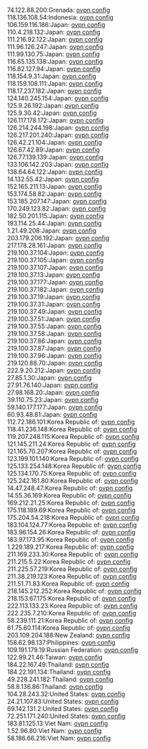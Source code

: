 74.122.88.200:Grenada: [ovpn config](vpn/74_122_88_200.ovpn)  
118.136.108.54:Indonesia: [ovpn config](vpn/118_136_108_54.ovpn)  
106.159.116.186:Japan: [ovpn config](vpn/106_159_116_186.ovpn)  
110.4.218.132:Japan: [ovpn config](vpn/110_4_218_132.ovpn)  
111.216.92.122:Japan: [ovpn config](vpn/111_216_92_122.ovpn)  
111.96.126.247:Japan: [ovpn config](vpn/111_96_126_247.ovpn)  
111.99.130.75:Japan: [ovpn config](vpn/111_99_130_75.ovpn)  
116.65.135.138:Japan: [ovpn config](vpn/116_65_135_138.ovpn)  
116.82.127.94:Japan: [ovpn config](vpn/116_82_127_94.ovpn)  
118.154.9.31:Japan: [ovpn config](vpn/118_154_9_31.ovpn)  
118.159.108.111:Japan: [ovpn config](vpn/118_159_108_111.ovpn)  
118.17.237.182:Japan: [ovpn config](vpn/118_17_237_182.ovpn)  
124.140.245.154:Japan: [ovpn config](vpn/124_140_245_154.ovpn)  
125.9.26.192:Japan: [ovpn config](vpn/125_9_26_192.ovpn)  
125.9.30.42:Japan: [ovpn config](vpn/125_9_30_42.ovpn)  
126.117.178.172:Japan: [ovpn config](vpn/126_117_178_172.ovpn)  
126.214.244.198:Japan: [ovpn config](vpn/126_214_244_198.ovpn)  
126.217.201.240:Japan: [ovpn config](vpn/126_217_201_240.ovpn)  
126.42.21.104:Japan: [ovpn config](vpn/126_42_21_104.ovpn)  
126.67.42.89:Japan: [ovpn config](vpn/126_67_42_89.ovpn)  
126.77.139.139:Japan: [ovpn config](vpn/126_77_139_139.ovpn)  
133.106.142.203:Japan: [ovpn config](vpn/133_106_142_203.ovpn)  
138.64.64.122:Japan: [ovpn config](vpn/138_64_64_122.ovpn)  
14.132.55.42:Japan: [ovpn config](vpn/14_132_55_42.ovpn)  
152.165.211.13:Japan: [ovpn config](vpn/152_165_211_13.ovpn)  
153.174.58.82:Japan: [ovpn config](vpn/153_174_58_82.ovpn)  
153.185.207.147:Japan: [ovpn config](vpn/153_185_207_147.ovpn)  
170.249.123.82:Japan: [ovpn config](vpn/170_249_123_82.ovpn)  
182.50.201.115:Japan: [ovpn config](vpn/182_50_201_115.ovpn)  
193.114.25.44:Japan: [ovpn config](vpn/193_114_25_44.ovpn)  
1.21.49.208:Japan: [ovpn config](vpn/1_21_49_208.ovpn)  
203.179.206.192:Japan: [ovpn config](vpn/203_179_206_192.ovpn)  
217.178.28.161:Japan: [ovpn config](vpn/217_178_28_161.ovpn)  
219.100.37.104:Japan: [ovpn config](vpn/219_100_37_104.ovpn)  
219.100.37.105:Japan: [ovpn config](vpn/219_100_37_105.ovpn)  
219.100.37.107:Japan: [ovpn config](vpn/219_100_37_107.ovpn)  
219.100.37.13:Japan: [ovpn config](vpn/219_100_37_13.ovpn)  
219.100.37.177:Japan: [ovpn config](vpn/219_100_37_177.ovpn)  
219.100.37.182:Japan: [ovpn config](vpn/219_100_37_182.ovpn)  
219.100.37.19:Japan: [ovpn config](vpn/219_100_37_19.ovpn)  
219.100.37.31:Japan: [ovpn config](vpn/219_100_37_31.ovpn)  
219.100.37.49:Japan: [ovpn config](vpn/219_100_37_49.ovpn)  
219.100.37.51:Japan: [ovpn config](vpn/219_100_37_51.ovpn)  
219.100.37.55:Japan: [ovpn config](vpn/219_100_37_55.ovpn)  
219.100.37.58:Japan: [ovpn config](vpn/219_100_37_58.ovpn)  
219.100.37.86:Japan: [ovpn config](vpn/219_100_37_86.ovpn)  
219.100.37.87:Japan: [ovpn config](vpn/219_100_37_87.ovpn)  
219.100.37.96:Japan: [ovpn config](vpn/219_100_37_96.ovpn)  
219.120.88.70:Japan: [ovpn config](vpn/219_120_88_70.ovpn)  
222.9.20.212:Japan: [ovpn config](vpn/222_9_20_212.ovpn)  
27.85.1.30:Japan: [ovpn config](vpn/27_85_1_30.ovpn)  
27.91.76.140:Japan: [ovpn config](vpn/27_91_76_140.ovpn)  
27.98.168.20:Japan: [ovpn config](vpn/27_98_168_20.ovpn)  
39.110.75.23:Japan: [ovpn config](vpn/39_110_75_23.ovpn)  
59.140.177.177:Japan: [ovpn config](vpn/59_140_177_177.ovpn)  
60.93.48.81:Japan: [ovpn config](vpn/60_93_48_81.ovpn)  
112.72.186.101:Korea Republic of: [ovpn config](vpn/112_72_186_101.ovpn)  
118.41.236.148:Korea Republic of: [ovpn config](vpn/118_41_236_148.ovpn)  
119.207.248.115:Korea Republic of: [ovpn config](vpn/119_207_248_115.ovpn)  
121.145.211.24:Korea Republic of: [ovpn config](vpn/121_145_211_24.ovpn)  
121.165.70.207:Korea Republic of: [ovpn config](vpn/121_165_70_207.ovpn)  
123.199.101.140:Korea Republic of: [ovpn config](vpn/123_199_101_140.ovpn)  
125.133.254.148:Korea Republic of: [ovpn config](vpn/125_133_254_148.ovpn)  
125.134.170.75:Korea Republic of: [ovpn config](vpn/125_134_170_75.ovpn)  
125.242.161.80:Korea Republic of: [ovpn config](vpn/125_242_161_80.ovpn)  
14.47.248.47:Korea Republic of: [ovpn config](vpn/14_47_248_47.ovpn)  
14.55.36.169:Korea Republic of: [ovpn config](vpn/14_55_36_169.ovpn)  
169.212.21.25:Korea Republic of: [ovpn config](vpn/169_212_21_25.ovpn)  
175.118.189.69:Korea Republic of: [ovpn config](vpn/175_118_189_69.ovpn)  
175.204.54.218:Korea Republic of: [ovpn config](vpn/175_204_54_218.ovpn)  
183.104.124.77:Korea Republic of: [ovpn config](vpn/183_104_124_77.ovpn)  
183.96.154.26:Korea Republic of: [ovpn config](vpn/183_96_154_26.ovpn)  
183.97.173.95:Korea Republic of: [ovpn config](vpn/183_97_173_95.ovpn)  
1.229.189.217:Korea Republic of: [ovpn config](vpn/1_229_189_217.ovpn)  
211.169.233.30:Korea Republic of: [ovpn config](vpn/211_169_233_30.ovpn)  
211.215.5.22:Korea Republic of: [ovpn config](vpn/211_215_5_22.ovpn)  
211.225.57.219:Korea Republic of: [ovpn config](vpn/211_225_57_219.ovpn)  
211.38.219.123:Korea Republic of: [ovpn config](vpn/211_38_219_123.ovpn)  
211.51.71.83:Korea Republic of: [ovpn config](vpn/211_51_71_83.ovpn)  
218.145.212.252:Korea Republic of: [ovpn config](vpn/218_145_212_252.ovpn)  
218.153.67.175:Korea Republic of: [ovpn config](vpn/218_153_67_175.ovpn)  
222.113.133.23:Korea Republic of: [ovpn config](vpn/222_113_133_23.ovpn)  
222.235.7.210:Korea Republic of: [ovpn config](vpn/222_235_7_210.ovpn)  
58.239.111.21:Korea Republic of: [ovpn config](vpn/58_239_111_21.ovpn)  
61.75.60.114:Korea Republic of: [ovpn config](vpn/61_75_60_114.ovpn)  
203.109.204.188:New Zealand: [ovpn config](vpn/203_109_204_188.ovpn)  
158.62.98.137:Philippines: [ovpn config](vpn/158_62_98_137.ovpn)  
109.191.179.19:Russian Federation: [ovpn config](vpn/109_191_179_19.ovpn)  
122.99.21.46:Taiwan: [ovpn config](vpn/122_99_21_46.ovpn)  
184.22.167.49:Thailand: [ovpn config](vpn/184_22_167_49.ovpn)  
184.22.191.134:Thailand: [ovpn config](vpn/184_22_191_134.ovpn)  
49.228.241.182:Thailand: [ovpn config](vpn/49_228_241_182.ovpn)  
58.8.136.86:Thailand: [ovpn config](vpn/58_8_136_86.ovpn)  
104.28.243.32:United States: [ovpn config](vpn/104_28_243_32.ovpn)  
24.21.107.83:United States: [ovpn config](vpn/24_21_107_83.ovpn)  
69.142.131.2:United States: [ovpn config](vpn/69_142_131_2.ovpn)  
72.251.171.240:United States: [ovpn config](vpn/72_251_171_240.ovpn)  
183.81.125.13:Viet Nam: [ovpn config](vpn/183_81_125_13.ovpn)  
1.52.96.80:Viet Nam: [ovpn config](vpn/1_52_96_80.ovpn)  
58.186.66.216:Viet Nam: [ovpn config](vpn/58_186_66_216.ovpn)  
